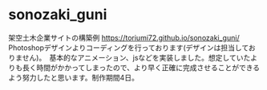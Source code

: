 # sonozaki_guni

架空土木企業サイトの構築例 https://toriumi72.github.io/sonozaki_guni/ Photoshopデザインよりコーディングを行っております(デザインは担当しておりません)。　基本的なアニメーション、jsなどを実装しました。想定していたよりも長く時間がかかってしまったので、より早く正確に完成させることができるよう努力したと思います。制作期間4日。

